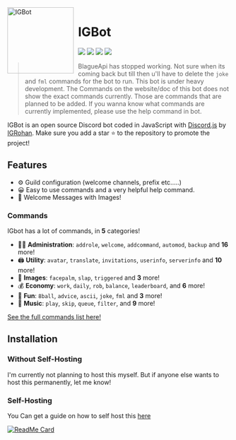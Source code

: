 <img width="150" height="150" style="float: left; margin: 0 10px 0 0;" alt="IGBot" src="">

# IGBot
[![](https://img.shields.io/discord/735772908877774858)](https://discord.gg/Dedbrzu)
[![](https://img.shields.io/bitbucket/issues/IGRohan/IGBot)](https://www.github.com/IGRohan/IGBot/issues)
[![](https://img.shields.io/badge/discord.js-v12.4.1-blue.svg?logo=npm)](https://discordjs.org)
[![](https://img.shields.io/badge/patreon-donate-orange.svg)](https://patreon.com/igrohan)

> BlagueApi has stopped working. Not sure when its coming back but till then u'll have to delete the `joke` and `fml` commands for the bot to run.
> This bot is under heavy development. The Commands on the website/doc of this bot does not show the exact commands currently. Those are commands that are planned to be added. If you wanna know what commands are currently implemented, please use the help command in bot.

IGBot is an open source Discord bot coded in JavaScript with [Discord.js](https://discord.js.org) by [IGRohan](https://github.com/IGRohan).
Make sure you add a star ⭐ to the repository to promote the project!

## Features

* ⚙️ Guild configuration (welcome channels, prefix etc.....)
* 😀 Easy to use commands and a very helpful help command.
* 👋 Welcome Messages with Images!

### Commands
IGbot has a lot of commands, in **5** categories!
*   👩‍💼 **Administration**: `addrole`, `welcome`, `addcommand`, `automod`, `backup` and **16** more! 
*   🖨️ **Utility**: `avatar`, `translate`, `invitations`, `userinfo`, `serverinfo` and **10** more!
*   📸 **Images**: `facepalm`, `slap`, `triggered` and **3** more!
*   💰 **Economy**: `work`, `daily`, `rob`, `balance`, `leaderboard`, and **6** more! 
*   👻 **Fun**: `8ball`, `advice`, `ascii`, `joke`, `fml` and **3** more! 
*   🎵 **Music**: `play`, `skip`, `queue`, `filter`, and **9** more! 

[See the full commands list here!](https://igrohan.github.io/IGBot/#/./commands)

## Installation

### Without Self-Hosting
I'm currently not planning to host this myself. But if anyone else wants to host this permanently, let me know!
### Self-Hosting
You Can get a guide on how to self host this [here](https://igrohan.github.io/IGBot/#/./tutorials/installation/index)

[![ReadMe Card](https://github-readme-stats.vercel.app/api/pin/?username=IGRohan&repo=IGBot)](https://github.com/IGRohan)



